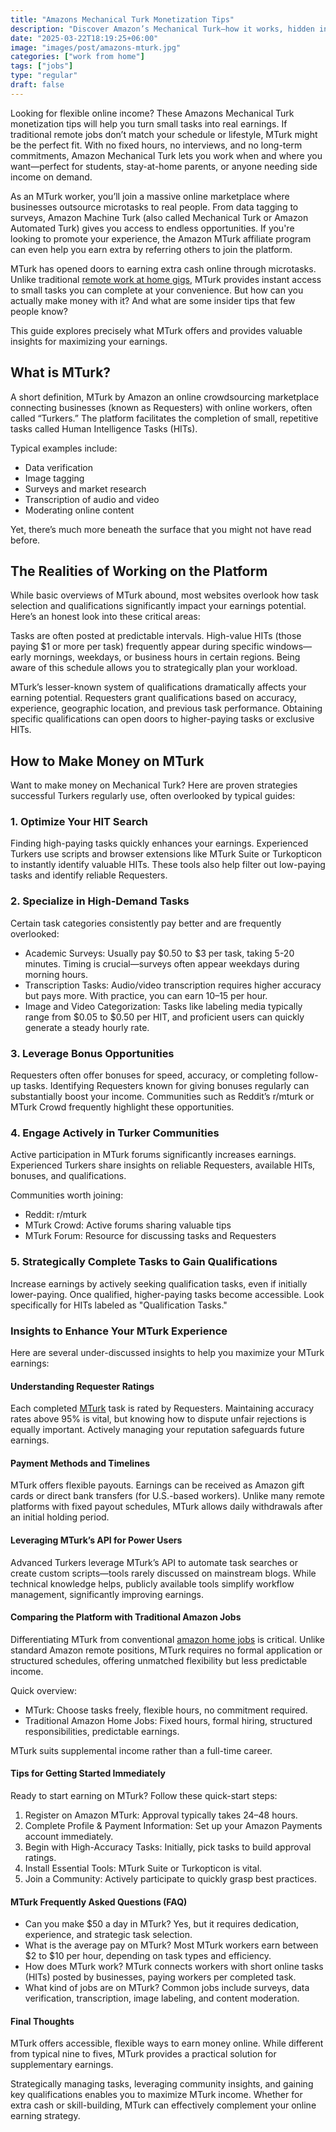 ```yaml
---
title: "Amazons Mechanical Turk Monetization Tips"
description: "Discover Amazon’s Mechanical Turk—how it works, hidden insights, and practical ways to maximize your earnings, distinct from typical remote work at home jobs."
date: "2025-03-22T18:19:25+06:00"
image: "images/post/amazons-mturk.jpg"
categories: ["work from home"]
tags: ["jobs"]
type: "regular"
draft: false
---
```


Looking for flexible online income? These Amazons Mechanical Turk monetization tips will help you turn small tasks into real earnings. If traditional remote jobs don’t match your schedule or lifestyle, MTurk might be the perfect fit. With no fixed hours, no interviews, and no long-term commitments, Amazon Mechanical Turk lets you work when and where you want—perfect for students, stay-at-home parents, or anyone needing side income on demand.

As an MTurk worker, you’ll join a massive online marketplace where businesses outsource microtasks to real people. From data tagging to surveys, Amazon Machine Turk (also called Mechanical Turk or Amazon Automated Turk) gives you access to endless opportunities. If you're looking to promote your experience, the Amazon MTurk affiliate program can even help you earn extra by referring others to join the platform.

MTurk has opened doors to earning extra cash online through microtasks. Unlike traditional [remote work at home gigs](/blog/remote-job-opportunities/), MTurk provides instant access to small tasks you can complete at your convenience. But how can you actually make money with it? And what are some insider tips that few people know?

This guide explores precisely what MTurk offers and provides valuable insights for maximizing your earnings.

## What is MTurk?

A short definition, MTurk by Amazon an online crowdsourcing marketplace connecting businesses (known as Requesters) with online workers, often called “Turkers.” The platform facilitates the completion of small, repetitive tasks called Human Intelligence Tasks (HITs).

Typical examples include:

- Data verification
- Image tagging
- Surveys and market research
- Transcription of audio and video
- Moderating online content

Yet, there’s much more beneath the surface that you might not have read before.

## The Realities of Working on the Platform

While basic overviews of MTurk abound, most websites overlook how task selection and qualifications significantly impact your earnings potential. Here’s an honest look into these critical areas:

Tasks are often posted at predictable intervals. High-value HITs (those paying $1 or more per task) frequently appear during specific windows—early mornings, weekdays, or business hours in certain regions. Being aware of this schedule allows you to strategically plan your workload.

MTurk’s lesser-known system of qualifications dramatically affects your earning potential. Requesters grant qualifications based on accuracy, experience, geographic location, and previous task performance. Obtaining specific qualifications can open doors to higher-paying tasks or exclusive HITs.

## How to Make Money on MTurk

Want to make money on Mechanical Turk? Here are proven strategies successful Turkers regularly use, often overlooked by typical guides:

### 1. Optimize Your HIT Search

Finding high-paying tasks quickly enhances your earnings. Experienced Turkers use scripts and browser extensions like MTurk Suite or Turkopticon to instantly identify valuable HITs. These tools also help filter out low-paying tasks and identify reliable Requesters.

### 2. Specialize in High-Demand Tasks

Certain task categories consistently pay better and are frequently overlooked:

- Academic Surveys: Usually pay $0.50 to $3 per task, taking 5-20 minutes. Timing is crucial—surveys often appear weekdays during morning hours.
- Transcription Tasks: Audio/video transcription requires higher accuracy but pays more. With practice, you can earn $10–$15 per hour.
- Image and Video Categorization: Tasks like labeling media typically range from $0.05 to $0.50 per HIT, and proficient users can quickly generate a steady hourly rate.

### 3. Leverage Bonus Opportunities

Requesters often offer bonuses for speed, accuracy, or completing follow-up tasks. Identifying Requesters known for giving bonuses regularly can substantially boost your income. Communities such as Reddit’s r/mturk or MTurk Crowd frequently highlight these opportunities.

### 4. Engage Actively in Turker Communities

Active participation in MTurk forums significantly increases earnings. Experienced Turkers share insights on reliable Requesters, available HITs, bonuses, and qualifications.

Communities worth joining:

- Reddit: r/mturk
- MTurk Crowd: Active forums sharing valuable tips
- MTurk Forum: Resource for discussing tasks and Requesters

### 5. Strategically Complete Tasks to Gain Qualifications

Increase earnings by actively seeking qualification tasks, even if initially lower-paying. Once qualified, higher-paying tasks become accessible. Look specifically for HITs labeled as "Qualification Tasks."

### Insights to Enhance Your MTurk Experience

Here are several under-discussed insights to help you maximize your MTurk earnings:

#### Understanding Requester Ratings

Each completed [MTurk](https://www.mturk.com/) task is rated by Requesters. Maintaining accuracy rates above 95% is vital, but knowing how to dispute unfair rejections is equally important. Actively managing your reputation safeguards future earnings.

#### Payment Methods and Timelines

MTurk offers flexible payouts. Earnings can be received as Amazon gift cards or direct bank transfers (for U.S.-based workers). Unlike many remote platforms with fixed payout schedules, MTurk allows daily withdrawals after an initial holding period.

#### Leveraging MTurk’s API for Power Users

Advanced Turkers leverage MTurk’s API to automate task searches or create custom scripts—tools rarely discussed on mainstream blogs. While technical knowledge helps, publicly available tools simplify workflow management, significantly improving earnings.

#### Comparing the Platform with Traditional Amazon Jobs

Differentiating MTurk from conventional [amazon home jobs](/blog/amazon-jobs-from-home/) is critical. Unlike standard Amazon remote positions, MTurk requires no formal application or structured schedules, offering unmatched flexibility but less predictable income.

Quick overview:

- MTurk: Choose tasks freely, flexible hours, no commitment required.
- Traditional Amazon Home Jobs: Fixed hours, formal hiring, structured responsibilities, predictable earnings.

MTurk suits supplemental income rather than a full-time career.

#### Tips for Getting Started Immediately

Ready to start earning on MTurk? Follow these quick-start steps:

1. Register on Amazon MTurk: Approval typically takes 24–48 hours.
2. Complete Profile & Payment Information: Set up your Amazon Payments account immediately.
3. Begin with High-Accuracy Tasks: Initially, pick tasks to build approval ratings.
4. Install Essential Tools: MTurk Suite or Turkopticon is vital.
5. Join a Community: Actively participate to quickly grasp best practices.

#### MTurk Frequently Asked Questions (FAQ)

- Can you make $50 a day in MTurk?
Yes, but it requires dedication, experience, and strategic task selection.
- What is the average pay on MTurk?
Most MTurk workers earn between $2 to $10 per hour, depending on task types and efficiency.
- How does MTurk work?
MTurk connects workers with short online tasks (HITs) posted by businesses, paying workers per completed task.
- What kind of jobs are on MTurk?
Common jobs include surveys, data verification, transcription, image labeling, and content moderation.

#### Final Thoughts

MTurk offers accessible, flexible ways to earn money online. While different from typical nine to fives, MTurk provides a practical solution for supplementary earnings.

Strategically managing tasks, leveraging community insights, and gaining key qualifications enables you to maximize MTurk income. Whether for extra cash or skill-building, MTurk can effectively complement your online earning strategy.
